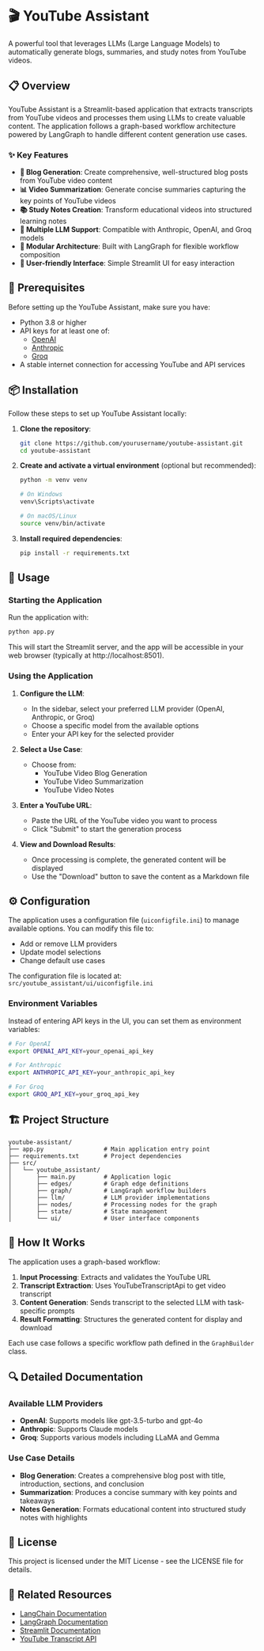 # 🎬 YouTube Assistant

A powerful tool that leverages LLMs (Large Language Models) to automatically generate blogs, summaries, and study notes from YouTube videos.

## 📋 Overview

YouTube Assistant is a Streamlit-based application that extracts transcripts from YouTube videos and processes them using LLMs to create valuable content. The application follows a graph-based workflow architecture powered by LangGraph to handle different content generation use cases.

### ✨ Key Features

- **📝 Blog Generation**: Create comprehensive, well-structured blog posts from YouTube video content
- **📊 Video Summarization**: Generate concise summaries capturing the key points of YouTube videos
- **📚 Study Notes Creation**: Transform educational videos into structured learning notes
- **🔄 Multiple LLM Support**: Compatible with Anthropic, OpenAI, and Groq models
- **🧩 Modular Architecture**: Built with LangGraph for flexible workflow composition
- **🎯 User-friendly Interface**: Simple Streamlit UI for easy interaction

## 🔧 Prerequisites

Before setting up the YouTube Assistant, make sure you have:

- Python 3.8 or higher
- API keys for at least one of:
  - [OpenAI](https://platform.openai.com/account/api-keys)
  - [Anthropic](https://console.anthropic.com/settings/keys)
  - [Groq](https://console.groq.com/keys)
- A stable internet connection for accessing YouTube and API services

## 📦 Installation

Follow these steps to set up YouTube Assistant locally:

1. **Clone the repository**:
   ```bash
   git clone https://github.com/yourusername/youtube-assistant.git
   cd youtube-assistant
   ```

2. **Create and activate a virtual environment** (optional but recommended):
   ```bash
   python -m venv venv
   
   # On Windows
   venv\Scripts\activate
   
   # On macOS/Linux
   source venv/bin/activate
   ```

3. **Install required dependencies**:
   ```bash
   pip install -r requirements.txt
   ```

## 🚀 Usage

### Starting the Application

Run the application with:

```bash
python app.py
```

This will start the Streamlit server, and the app will be accessible in your web browser (typically at http://localhost:8501).

### Using the Application

1. **Configure the LLM**:
   - In the sidebar, select your preferred LLM provider (OpenAI, Anthropic, or Groq)
   - Choose a specific model from the available options
   - Enter your API key for the selected provider

2. **Select a Use Case**:
   - Choose from:
     - YouTube Video Blog Generation
     - YouTube Video Summarization
     - YouTube Video Notes

3. **Enter a YouTube URL**:
   - Paste the URL of the YouTube video you want to process
   - Click "Submit" to start the generation process

4. **View and Download Results**:
   - Once processing is complete, the generated content will be displayed
   - Use the "Download" button to save the content as a Markdown file

## ⚙️ Configuration

The application uses a configuration file (`uiconfigfile.ini`) to manage available options. You can modify this file to:

- Add or remove LLM providers
- Update model selections
- Change default use cases

The configuration file is located at: `src/youtube_assistant/ui/uiconfigfile.ini`

### Environment Variables

Instead of entering API keys in the UI, you can set them as environment variables:

```bash
# For OpenAI
export OPENAI_API_KEY=your_openai_api_key

# For Anthropic
export ANTHROPIC_API_KEY=your_anthropic_api_key

# For Groq
export GROQ_API_KEY=your_groq_api_key
```

## 🏗️ Project Structure

```
youtube-assistant/
├── app.py                 # Main application entry point
├── requirements.txt       # Project dependencies
├── src/
│   └── youtube_assistant/
│       ├── main.py        # Application logic
│       ├── edges/         # Graph edge definitions
│       ├── graph/         # LangGraph workflow builders
│       ├── llm/           # LLM provider implementations
│       ├── nodes/         # Processing nodes for the graph
│       ├── state/         # State management
│       └── ui/            # User interface components
```

## 🔄 How It Works

The application uses a graph-based workflow:

1. **Input Processing**: Extracts and validates the YouTube URL
2. **Transcript Extraction**: Uses YouTubeTranscriptApi to get video transcript
3. **Content Generation**: Sends transcript to the selected LLM with task-specific prompts
4. **Result Formatting**: Structures the generated content for display and download

Each use case follows a specific workflow path defined in the `GraphBuilder` class.

## 🔍 Detailed Documentation

### Available LLM Providers

- **OpenAI**: Supports models like gpt-3.5-turbo and gpt-4o
- **Anthropic**: Supports Claude models
- **Groq**: Supports various models including LLaMA and Gemma

### Use Case Details

- **Blog Generation**: Creates a comprehensive blog post with title, introduction, sections, and conclusion
- **Summarization**: Produces a concise summary with key points and takeaways
- **Notes Generation**: Formats educational content into structured study notes with highlights


## 📄 License

This project is licensed under the MIT License - see the LICENSE file for details.

## 🔗 Related Resources

- [LangChain Documentation](https://python.langchain.com/docs/introduction/)
- [LangGraph Documentation](https://langchain-ai.github.io/langgraph/)
- [Streamlit Documentation](https://docs.streamlit.io/)
- [YouTube Transcript API](https://github.com/jdepoix/youtube-transcript-api)